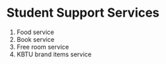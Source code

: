 # Student Support Services
1) Food service
2) Book service
3) Free room service
4) KBTU brand items service
